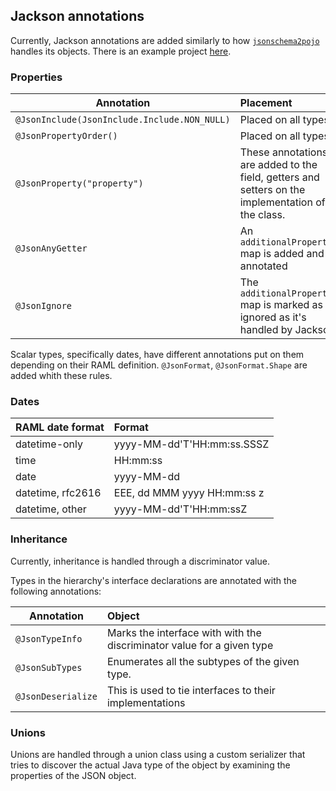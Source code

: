 ## Jackson annotations
Currently, Jackson annotations are added similarly to how [`jsonschema2pojo`](https://github.com/joelittlejohn/jsonschema2pojo) handles its objects. There is an example project [here](examples/maven-examples/raml-defined-example).

### Properties
Annotation | Placement |
-----------|:----------|
`@JsonInclude(JsonInclude.Include.NON_NULL)` | Placed on all types
`@JsonPropertyOrder()` | Placed on all types
`@JsonProperty("property")` |  These annotations are added to the field, getters and setters on the implementation of the class.
`@JsonAnyGetter` | An `additionalProperties` map is added and annotated
`@JsonIgnore` | The `additionalProperties` map is marked as ignored as it's handled by Jackson

Scalar types, specifically dates, have different annotations put on them depending on their RAML definition.
`@JsonFormat`, `@JsonFormat.Shape` are added whith these rules.

### Dates
RAML date format | Format |
-----------|:----------|
datetime-only | yyyy-MM-dd'T'HH:mm:ss.SSSZ |
time | HH:mm:ss |
date | yyyy-MM-dd |
datetime, rfc2616 | EEE, dd MMM yyyy HH:mm:ss z|
datetime, other | yyyy-MM-dd'T'HH:mm:ssZ |

### Inheritance
Currently, inheritance is handled through a discriminator value.

Types in the hierarchy's interface declarations are annotated with the following annotations:

Annotation |  Object |
-------------|:----------|
`@JsonTypeInfo` | Marks the interface with with the discriminator value for a given type
`@JsonSubTypes` | Enumerates all the subtypes of the given type.
`@JsonDeserialize` | This is used to tie interfaces to their implementations

### Unions
Unions are handled through a union class using a custom serializer that tries to discover the actual Java type of the object by
examining the properties of the JSON object.
